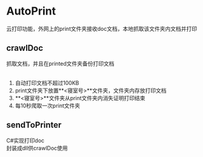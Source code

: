 # AutoPrint #

云打印功能，外网上的print文件夹接收doc文档，本地抓取该文件夹内文档并打印

## crawlDoc ##
抓取文档，并且在printed文件夹备份打印文档<br/><br/>
1. 自动打印文档不超过100KB<br/>
2. print文件夹下放置**<寝室号>**文件夹，文件夹内存放打印文档<br/>
3. **<寝室号>**文件夹从print文件夹内消失证明打印结束<br/>
4. 每10秒爬取一次print文件夹

## sendToPrinter ##
C#实现打印doc<br/>
封装成dll供crawlDoc使用